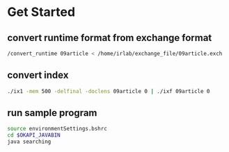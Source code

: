 # Get Started

## convert runtime format from exchange format
```bash
/convert_runtime 09article < /home/irlab/exchange_file/09article.exch
```

## convert index
```bash
./ix1 -mem 500 -delfinal -doclens 09article 0 | ./ixf 09article 0
```

## run sample program
```bash
source environmentSettings.bshrc
cd $OKAPI_JAVABIN
java searching
```
